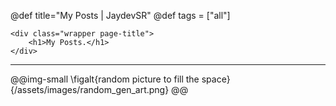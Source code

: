 @def title="My Posts | JaydevSR"
@def tags = ["all"]

~~~
<div class="wrapper page-title">
    <h1>My Posts.</h1>
</div>
~~~

---

@@img-small
\figalt{random picture to fill the space}{/assets/images/random_gen_art.png}
@@